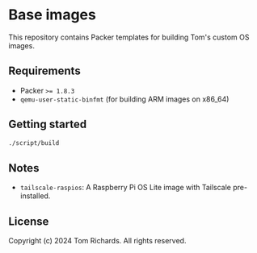 # Base images

This repository contains Packer templates for building Tom's custom OS images.

## Requirements

 - Packer `>= 1.8.3`
 - `qemu-user-static-binfmt` (for building ARM images on x86_64)

## Getting started

```bash
./script/build
```

## Notes

 - `tailscale-raspios`: A Raspberry Pi OS Lite image with Tailscale pre-installed.

## License

Copyright (c) 2024 Tom Richards. All rights reserved.
